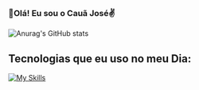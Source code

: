 ### 👋Olá! Eu sou o Cauã José✌️

![Anurag's GitHub stats](https://github-readme-stats.vercel.app/api?username=Eugeni1&show_icons=true&theme=midnight-purple)

## Tecnologias que eu uso no meu Dia:

[![My Skills](https://skillicons.dev/icons?i=replit,vscode,py,&perline=10)](https://skillicons.dev)
